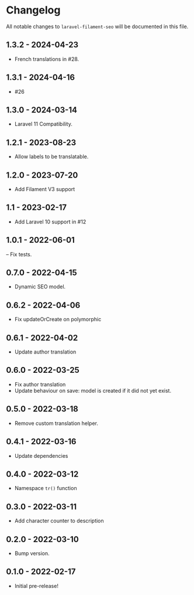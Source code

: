 # Changelog

All notable changes to `laravel-filament-seo` will be documented in this file.

## 1.3.2 - 2024-04-23

- French translations in #28.

## 1.3.1 - 2024-04-16

- #26

## 1.3.0 - 2024-03-14

- Laravel 11 Compatibility.

## 1.2.1 - 2023-08-23

- Allow labels to be translatable.

## 1.2.0 - 2023-07-20

- Add Filament V3 support

## 1.1 - 2023-02-17

- Add Laravel 10 support in #12

## 1.0.1 - 2022-06-01

– Fix tests.

## 0.7.0 - 2022-04-15

- Dynamic SEO model.

## 0.6.2 - 2022-04-06

- Fix updateOrCreate on polymorphic

## 0.6.1 - 2022-04-02

- Update author translation

## 0.6.0 - 2022-03-25

- Fix author translation
- Update behaviour on save: model is created if it did not yet exist.

## 0.5.0 - 2022-03-18

- Remove custom translation helper.

## 0.4.1 - 2022-03-16

- Update dependencies

## 0.4.0 - 2022-03-12

- Namespace `tr()` function

## 0.3.0 - 2022-03-11

- Add character counter to description

## 0.2.0 - 2022-03-10

- Bump version.

## 0.1.0 - 2022-02-17

- Initial pre-release!
